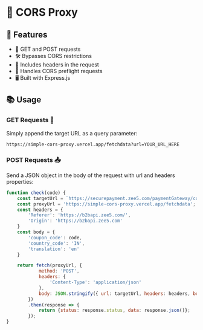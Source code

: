 # 🔀 CORS Proxy

## 🚀 Features

- 🔎 GET and POST requests
- 🛠 Bypasses CORS restrictions
- 📨 Includes headers in the request
- 🚦 Handles CORS preflight requests
- 🖥 Built with Express.js

## 📚 Usage

### GET Requests 📩

Simply append the target URL as a query parameter:

`https://simple-cors-proxy.vercel.app/fetchdata?url=YOUR_URL_HERE`

### POST Requests 📤

Send a JSON object in the body of the request with url and headers properties:

```javascript
function check(code) {
    const targetUrl = `https://securepayment.zee5.com/paymentGateway/coupon/verification?coupon_code=${code}&country_code=IN&translation=en`;
    const proxyUrl = 'https://simple-cors-proxy.vercel.app/fetchdata';
    const headers = {
        'Referer': 'https://b2bapi.zee5.com/',
        'Origin': 'https://b2bapi.zee5.com'
    }
    const body = {
        'coupon_code': code,
        'country_code': 'IN',
        'translation': 'en'
    }

    return fetch(proxyUrl, { 
            method: 'POST', 
            headers: {
                'Content-Type': 'application/json'
            },
            body: JSON.stringify({ url: targetUrl, headers: headers, body: body })
        })
        .then(response => {
            return {status: response.status, data: response.json()};
        });
}

